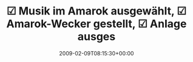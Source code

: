 ---
retweeted: false
source: <a href="http://twitter.com" rel="nofollow">Twitter Web Client</a>
entities:
  hashtags: []
  symbols: []
  user_mentions: []
  urls: []
display_text_range:
- '0'
- '98'
favorite_count: '0'
id_str: '1191276903'
truncated: false
retweet_count: '0'
id: '1191276903'
created_at: Mon Feb 09 08:15:30 +0000 2009
favorited: false
full_text: "☑ Musik im Amarok ausgewählt, ☑ Amarok-Wecker gestellt, ☑ Anlage ausgeschalten.
  Finde den Fehler ☣"
lang: de
tags:
- pesos/twitter
date: '2009-02-09T08:15:30+00:00'
src: https://twitter.com/bascht/status/1191276903
original_url: https://twitter.com/bascht/status/1191276903
type: twitter_tweet
text: "☑ Musik im Amarok ausgewählt, ☑ Amarok-Wecker gestellt, ☑ Anlage ausgeschalten.
  Finde den Fehler ☣"
title: "☑ Musik im Amarok ausgewählt, ☑ Amarok-Wecker gestellt, ☑ Anlage ausges"

---